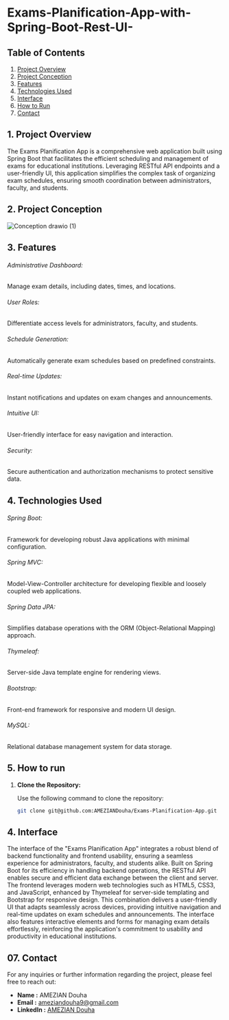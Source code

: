 # Exams-Planification-App-with-Spring-Boot-Rest-UI-


## Table of Contents

01. [Project Overview](#1-project-overview)
2. [Project Conception](#2-project-conception)
3. [Features](#3-features)
4. [Technologies Used](#4-technologies-used)
5. [Interface](#5-interface) 
6. [How to Run](#6-how-to-run)
7. [Contact](#7-contact)

## 1. Project Overview
The Exams Planification App is a comprehensive web application built using Spring Boot that facilitates the efficient scheduling and management of exams for educational institutions. Leveraging RESTful API endpoints and a user-friendly UI, this application simplifies the complex task of organizing exam schedules, ensuring smooth coordination between administrators, faculty, and students.

## 2. Project Conception
![Conception drawio (1)](https://github.com/user-attachments/assets/3bcc18e9-f30e-4277-93b3-3adfeed35364)




## 3. Features 

###### Administrative Dashboard: 
Manage exam details, including dates, times, and locations.
###### User Roles: 
Differentiate access levels for administrators, faculty, and students.
###### Schedule Generation:
Automatically generate exam schedules based on predefined constraints.
###### Real-time Updates:
Instant notifications and updates on exam changes and announcements.
###### Intuitive UI:
User-friendly interface for easy navigation and interaction.
###### Security:
Secure authentication and authorization mechanisms to protect sensitive data.

## 4. Technologies Used

###### Spring Boot: 
Framework for developing robust Java applications with minimal configuration.
###### Spring MVC: 
Model-View-Controller architecture for developing flexible and loosely coupled web applications.
###### Spring Data JPA: 
Simplifies database operations with the ORM (Object-Relational Mapping) approach.
###### Thymeleaf: 
Server-side Java template engine for rendering views.
###### Bootstrap: 
Front-end framework for responsive and modern UI design.
###### MySQL: 
Relational database management system for data storage.

## 5. How to run
1. **Clone the Repository:**

   Use the following command to clone the repository:

   ```bash
   git clone git@github.com:AMEZIANDouha/Exams-Planification-App.git

## 4. Interface

   The interface of the "Exams Planification App" integrates a robust blend of backend functionality and frontend usability, ensuring a seamless experience for administrators, faculty, and students alike. Built on Spring Boot for its efficiency in handling backend operations, the RESTful API enables secure and efficient data exchange between the client and server. The frontend leverages modern web technologies such as HTML5, CSS3, and JavaScript, enhanced by Thymeleaf for server-side templating and Bootstrap for responsive design. This combination delivers a user-friendly UI that adapts seamlessly across devices, providing intuitive navigation and real-time updates on exam schedules and announcements. The interface also features interactive elements and forms for managing exam details effortlessly, reinforcing the application's commitment to usability and productivity in educational institutions.


## 07. Contact

For any inquiries or further information regarding the  project, please feel free to reach out:

- **Name      :**    AMEZIAN Douha  
- **Email     :**   [ameziandouha9@gmail.com](ameziandouha9@gmail.com)  
- **LinkedIn  :**  [AMEZIAN Douha](https://www.linkedin.com/in/douha-amezian-033629280/)  

